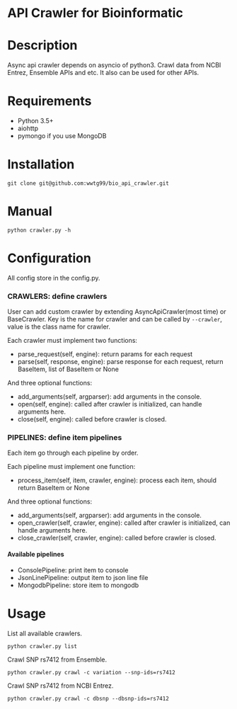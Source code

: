 API Crawler for Bioinformatic
=========================

# Description
Async api crawler depends on asyncio of python3.
Crawl data from NCBI Entrez, Ensemble APIs and etc.
It also can be used for other APIs.

# Requirements
- Python 3.5+
- aiohttp
- pymongo if you use MongoDB

# Installation
```
git clone git@github.com:wwtg99/bio_api_crawler.git
```

# Manual
```
python crawler.py -h
```

# Configuration
All config store in the config.py.

### CRAWLERS: define crawlers
User can add custom crawler by extending AsyncApiCrawler(most time) or BaseCrawler.
Key is the name for crawler and can be called by `--crawler`, value is the class name for crawler.

Each crawler must implement two functions:
- parse_request(self, engine): return params for each request
- parse(self, response, engine): parse response for each request, return BaseItem, list of BaseItem or None

And three optional functions:
- add_arguments(self, argparser): add arguments in the console.
- open(self, engine): called after crawler is initialized, can handle arguments here.
- close(self, engine): called before crawler is closed.

### PIPELINES: define item pipelines
Each item go through each pipeline by order.

Each pipeline must implement one function:
- process_item(self, item, crawler, engine): process each item, should return BaseItem or None

And three optional functions:
- add_arguments(self, argparser): add arguments in the console.
- open_crawler(self, crawler, engine): called after crawler is initialized, can handle arguments here.
- close_crawler(self, crawler, engine): called before crawler is closed.

#### Available pipelines
- ConsolePipeline: print item to console
- JsonLinePipeline: output item to json line file
- MongodbPipeline: store item to mongodb

# Usage
List all available crawlers.
```
python crawler.py list
```

Crawl SNP rs7412 from Ensemble.
```
python crawler.py crawl -c variation --snp-ids=rs7412
```

Crawl SNP rs7412 from NCBI Entrez.
```
python crawler.py crawl -c dbsnp --dbsnp-ids=rs7412
```
